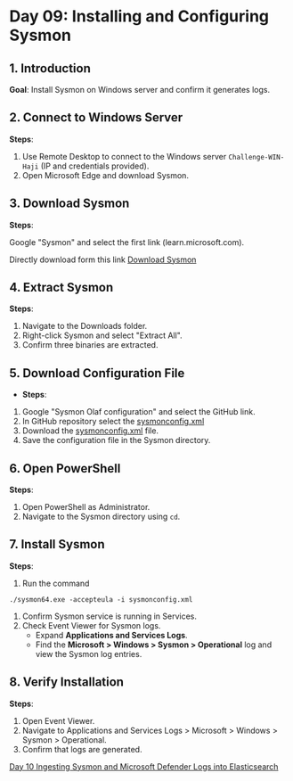 # Day 09: Installing and Configuring Sysmon

## 1. Introduction

**Goal**: Install Sysmon on Windows server and confirm it generates logs.

## 2. Connect to Windows Server 

**Steps**:

  1. Use Remote Desktop to connect to the Windows server `Challenge-WIN-Haji` (IP and credentials provided).
  2. Open Microsoft Edge and download Sysmon.

## 3. Download Sysmon

**Steps**:

Google "Sysmon" and select the first link (learn.microsoft.com).

Directly download form this link [Download Sysmon](https://learn.microsoft.com/en-us/sysinternals/downloads/sysmon)

## 4. Extract Sysmon

**Steps**:

1. Navigate to the Downloads folder.
2. Right-click Sysmon and select "Extract All".
3. Confirm three binaries are extracted.

## 5. Download Configuration File

- **Steps**:

1. Google "Sysmon Olaf configuration" and select the GitHub link.
2. In GitHub repository select the [sysmonconfig.xml](https://github.com/olafhartong/sysmon-modular/blob/master/sysmonconfig.xml)
3. Download the [sysmonconfig.xml](https://github.com/olafhartong/sysmon-modular/blob/master/sysmonconfig.xml) file.
4. Save the configuration file in the Sysmon directory.

## 6. Open PowerShell

**Steps**:

1. Open PowerShell as Administrator.
2. Navigate to the Sysmon directory using `cd`.

## 7. Install Sysmon

**Steps**:

1. Run the command

```
./sysmon64.exe -accepteula -i sysmonconfig.xml
```

1. Confirm Sysmon service is running in Services.
2. Check Event Viewer for Sysmon logs.
	- Expand **Applications and Services Logs**.
	- Find the **Microsoft > Windows > Sysmon > Operational** log and view the Sysmon log entries.
## 8. Verify Installation

**Steps**:

1. Open Event Viewer.
2. Navigate to Applications and Services Logs > Microsoft > Windows > Sysmon > Operational.
3. Confirm that logs are generated.

[Day 10 Ingesting Sysmon and Microsoft Defender Logs into Elasticsearch](Day%2010%20Ingesting%20Sysmon%20and%20Microsoft%20Defender%20Logs%20into%20Elasticsearch.md)